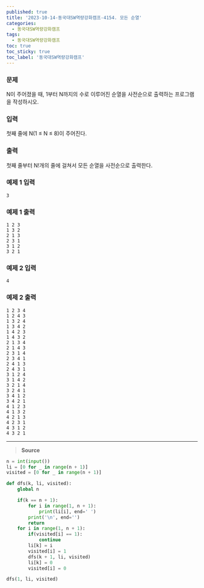 ```yaml
---
published: true
title: '2023-10-14-동국대SW역량강화캠프-4154. 모든 순열'
categories:
  - 동국대SW역량강화캠프
tags:
  - 동국대SW역량강화캠프
toc: true
toc_sticky: true
toc_label: '동국대SW역량강화캠프'
---
```


### **문제**

N이 주어졌을 때, 1부터 N까지의 수로 이루어진 순열을 사전순으로 출력하는 프로그램을 작성하시오.

### **입력**

첫째 줄에 N(1 ≤ N ≤ 8)이 주어진다.

### **출력**

첫째 줄부터 N!개의 줄에 걸쳐서 모든 순열을 사전순으로 출력한다.

### **예제 1 입력**

```
3
```

### **예제 1 출력**

```
1 2 3
1 3 2
2 1 3
2 3 1
3 1 2
3 2 1
```

### **예제 2 입력**

```
4
```

### **예제 2 출력**

```
1 2 3 4
1 2 4 3
1 3 2 4
1 3 4 2
1 4 2 3
1 4 3 2
2 1 3 4
2 1 4 3
2 3 1 4
2 3 4 1
2 4 1 3
2 4 3 1
3 1 2 4
3 1 4 2
3 2 1 4
3 2 4 1
3 4 1 2
3 4 2 1
4 1 2 3
4 1 3 2
4 2 1 3
4 2 3 1
4 3 1 2
4 3 2 1
```

---

> **Source**

```python
n = int(input())
li = [0 for _ in range(n + 1)]
visited = [0 for _ in range(n + 1)]

def dfs(k, li, visited):
	global n

	if(k == n + 1):
		for i in range(1, n + 1):
			print(li[i], end=' ')
		print('\n', end='')
		return
	for i in range(1, n + 1):
		if(visited[i] == 1):
			continue
		li[k] = i
		visited[i] = 1
		dfs(k + 1, li, visited)
		li[k] = 0
		visited[i] = 0

dfs(1, li, visited)
```
